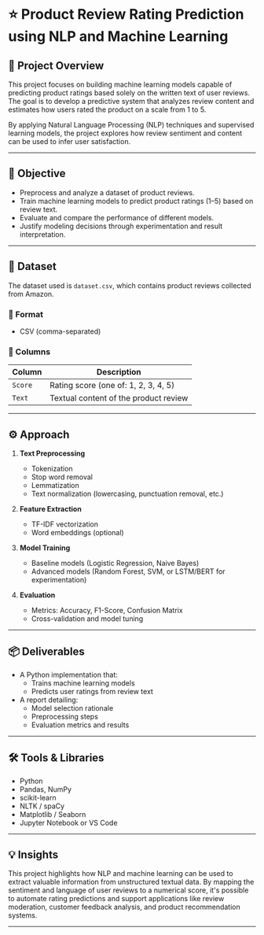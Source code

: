 # ⭐ Product Review Rating Prediction using NLP and Machine Learning

## 📘 Project Overview

This project focuses on building machine learning models capable of predicting product ratings based solely on the written text of user reviews. The goal is to develop a predictive system that analyzes review content and estimates how users rated the product on a scale from 1 to 5.

By applying Natural Language Processing (NLP) techniques and supervised learning models, the project explores how review sentiment and content can be used to infer user satisfaction.

---

## 🎯 Objective

- Preprocess and analyze a dataset of product reviews.
- Train machine learning models to predict product ratings (1–5) based on review text.
- Evaluate and compare the performance of different models.
- Justify modeling decisions through experimentation and result interpretation.

---

## 📂 Dataset

The dataset used is `dataset.csv`, which contains product reviews collected from Amazon.

### 📄 Format

- CSV (comma-separated)

### 🧾 Columns

| Column | Description |
|--------|-------------|
| `Score` | Rating score (one of: 1, 2, 3, 4, 5) |
| `Text`  | Textual content of the product review |

---

## ⚙️ Approach

1. **Text Preprocessing**
   - Tokenization
   - Stop word removal
   - Lemmatization
   - Text normalization (lowercasing, punctuation removal, etc.)

2. **Feature Extraction**
   - TF-IDF vectorization
   - Word embeddings (optional)

3. **Model Training**
   - Baseline models (Logistic Regression, Naive Bayes)
   - Advanced models (Random Forest, SVM, or LSTM/BERT for experimentation)

4. **Evaluation**
   - Metrics: Accuracy, F1-Score, Confusion Matrix
   - Cross-validation and model tuning

---

## 📦 Deliverables

- A Python implementation that:
  - Trains machine learning models
  - Predicts user ratings from review text
- A report detailing:
  - Model selection rationale
  - Preprocessing steps
  - Evaluation metrics and results

---

## 🛠️ Tools & Libraries

- Python
- Pandas, NumPy
- scikit-learn
- NLTK / spaCy
- Matplotlib / Seaborn
- Jupyter Notebook or VS Code

---

## 💡 Insights

This project highlights how NLP and machine learning can be used to extract valuable information from unstructured textual data. By mapping the sentiment and language of user reviews to a numerical score, it's possible to automate rating predictions and support applications like review moderation, customer feedback analysis, and product recommendation systems.

---



